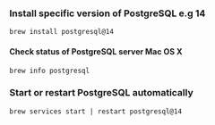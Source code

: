 ### Install specific version of PostgreSQL e.g 14
```
brew install postgresql@14
```
#### Check status of PostgreSQL server Mac OS X
```
brew info postgresql
```

### Start or restart PostgreSQL automatically
```
brew services start | restart postgresql@14
```

